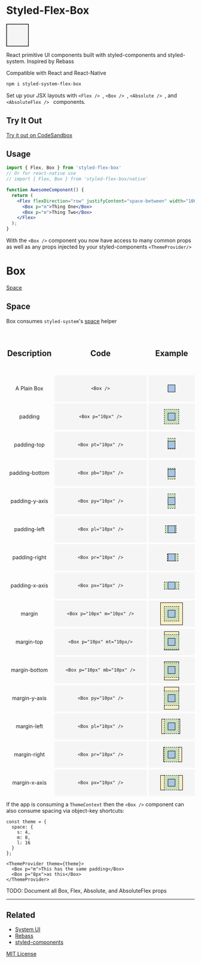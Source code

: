 # Styled-Flex-Box

<svg width="60px" height="60px">
  <rect width="60px" height="60px" style="fill:rgb(245,245,245);stroke-width:3;stroke:rgb(0,0,0)" />
</svg>

React primitive UI components built with styled-components and styled-system. Inspired by Rebass

Compatible with React and React-Native

```sh
npm i styled-system-flex-box
```

Set up your JSX layouts with `<Flex /> `, `<Box /> `, `<Absolute /> `, and `<AbsoluteFlex /> ` components.  

## Try It Out

[Try it out on CodeSandbox](https://codesandbox.io/s/styledsystemflexbox-example-6cisp)

## Usage

```jsx
import { Flex, Box } from 'styled-flex-box'
// Or for react-native use
// import { Flex, Box } from 'styled-flex-box/native'

function AwesomeComponent() {
  return (
    <Flex flexDirection="row" justifyContent="space-between" width="100%">
      <Box p="m">Thing One</Box>
      <Box p="m">Thing Two</Box>
    </Flex>
  );
}
```

With the `<Box />` component you now have access to many common props as well as any props injected by your styled-components `<ThemeProvider/>`

# Box

[Space](#space)

## Space
Box consumes `styled-system`'s [space](https://styled-system.com/#margin--padding) helper  

<style>
  .margin-example {
    position: absolute;
    z-index: 1;
    background: rgb(252, 238, 194);
    box-sizing: border-box;
    border: 1px solid black;
  }
</style>


<div style="display: grid; grid-template-columns: 1fr 2fr 1fr; grid-gap: 5px;">
  <h2 style="display: flex; align-items: center; justify-content: center; line-height: 70px;">Description</h2><h2 style="display: flex; align-items: center; justify-content: center; line-height: 70px;">Code</h2><h2 style="display: flex; align-items: center; justify-content: center; line-height: 70px;">Example</h2>


  <div style="display: flex; align-items: center; justify-content: center; line-height: 70px;">A Plain Box</div>
  <div style="display: flex; align-items: center; justify-content: center; height: 70px; background: #f5f5f5; position: relative;">

  ```<Box />```
  
  </div>
  <div style="display: flex; align-items: center; justify-content: center; height: 70px; background: #f5f5f5; position: relative;">
    <div style="position: relative; z-index: 3; background: rgb(168, 198,229); width: 20px; height: 20px; box-sizing: border-box; border: 1px solid black;"></div>
  </div>

  <div style="display: flex; align-items: center; justify-content: center; line-height: 70px;">padding</div>
  <div style="display: flex; align-items: center; justify-content: center; height: 70px; background: #f5f5f5; position: relative;">

  ```<Box p="10px" />```
  
  </div>
  <div style="display: flex; align-items: center; justify-content: center; height: 70px; background: #f5f5f5; position: relative;">
    <div style="position: relative; z-index: 3; background: rgb(168, 198,229); width: 20px; height: 20px; box-sizing: border-box; border: 1px solid black;"></div>
    <div style="position: absolute; z-index: 2; background: rgb(201 221 187); box-sizing: border-box; border: 1px dashed black; width: 40px; height: 40px;"></div>
  </div>

  <div style="display: flex; align-items: center; justify-content: center; line-height: 70px;">padding-top</div>
  <div style="display: flex; align-items: center; justify-content: center; height: 70px; background: #f5f5f5; position: relative;">

  ```<Box pt="10px" />```
  
  </div>
  <div style="display: flex; align-items: center; justify-content: center; height: 70px; background: #f5f5f5; position: relative;">
    <div style="position: relative; z-index: 3; background: rgb(168, 198,229); width: 20px; height: 20px; box-sizing: border-box; border: 1px solid black;"></div>
    <div style="position: absolute; z-index: 2; background: rgb(201 221 187); box-sizing: border-box; border: 1px dashed black; width: 20px; height: 30px; margin-top: -5px"></div>
  </div>

  <div style="display: flex; align-items: center; justify-content: center; line-height: 70px;">padding-bottom</div>
  <div style="display: flex; align-items: center; justify-content: center; height: 70px; background: #f5f5f5; position: relative;">

  ```<Box pb="10px" />```
  
  </div>
  <div style="display: flex; align-items: center; justify-content: center; height: 70px; background: #f5f5f5; position: relative;">
    <div style="position: relative; z-index: 3; background: rgb(168, 198,229); width: 20px; height: 20px; box-sizing: border-box; border: 1px solid black;"></div>
    <div style="position: absolute; z-index: 2; background: rgb(201 221 187); box-sizing: border-box; border: 1px dashed black; width: 20px; height: 30px; margin-top: 5px"></div>
  </div>

  <div style="display: flex; align-items: center; justify-content: center; line-height: 70px;">padding-y-axis</div>
  <div style="display: flex; align-items: center; justify-content: center; height: 70px; background: #f5f5f5; position: relative;">

  ```<Box py="10px" />```
  
  </div>
  <div style="display: flex; align-items: center; justify-content: center; height: 70px; background: #f5f5f5; position: relative;">
    <div style="position: relative; z-index: 3; background: rgb(168, 198,229); width: 20px; height: 20px; box-sizing: border-box; border: 1px solid black;"></div>
    <div style="position: absolute; z-index: 2; background: rgb(201 221 187); box-sizing: border-box; border: 1px dashed black; width: 20px; height: 40px;"></div>
  </div>

  <div style="display: flex; align-items: center; justify-content: center; line-height: 70px;">padding-left</div>
  <div style="display: flex; align-items: center; justify-content: center; height: 70px; background: #f5f5f5; position: relative;">

  ```<Box pl="10px" />```
  
  </div>
  <div style="display: flex; align-items: center; justify-content: center; height: 70px; background: #f5f5f5; position: relative;">
    <div style="position: relative; z-index: 3; background: rgb(168, 198,229); width: 20px; height: 20px; box-sizing: border-box; border: 1px solid black;"></div>
    <div style="position: absolute; z-index: 2; background: rgb(201 221 187); box-sizing: border-box; border: 1px dashed black; width: 30px; height: 20px; margin-left: -5px;"></div>
  </div>

  <div style="display: flex; align-items: center; justify-content: center; line-height: 70px;">padding-right</div>
  <div style="display: flex; align-items: center; justify-content: center; height: 70px; background: #f5f5f5; position: relative;">

  ```<Box pr="10px" />```
  
  </div>
  <div style="display: flex; align-items: center; justify-content: center; height: 70px; background: #f5f5f5; position: relative;">
    <div style="position: relative; z-index: 3; background: rgb(168, 198,229); width: 20px; height: 20px; box-sizing: border-box; border: 1px solid black;"></div>
    <div style="position: absolute; z-index: 2; background: rgb(201 221 187); box-sizing: border-box; border: 1px dashed black; width: 30px; height: 20px; margin-left: 5px;"></div>
  </div>

  <div style="display: flex; align-items: center; justify-content: center; line-height: 70px;">padding-x-axis</div>
  <div style="display: flex; align-items: center; justify-content: center; height: 70px; background: #f5f5f5; position: relative;">

  ```<Box px="10px" />```
  
  </div>
  <div style="display: flex; align-items: center; justify-content: center; height: 70px; background: #f5f5f5; position: relative;">
    <div style="position: relative; z-index: 3; background: rgb(168, 198,229); width: 20px; height: 20px; box-sizing: border-box; border: 1px solid black;"></div>
    <div style="position: absolute; z-index: 2; background: rgb(201 221 187); box-sizing: border-box; border: 1px dashed black; width: 40px; height: 20px;"></div>
  </div>

  <div style="display: flex; align-items: center; justify-content: center; line-height: 70px;">margin</div>
  <div style="display: flex; align-items: center; justify-content: center; height: 70px; background: #f5f5f5; position: relative;">

  ```<Box p="10px" m="10px" />```
  
  </div>
  <div style="display: flex; align-items: center; justify-content: center; height: 70px; background: #f5f5f5; position: relative;">
    <div style="position: relative; z-index: 3; background: rgb(168, 198,229); width: 20px; height: 20px; box-sizing: border-box; border: 1px solid black;"></div>
    <div style="position: absolute; z-index: 2; background: rgb(201 221 187); box-sizing: border-box; border: 1px dashed black; width: 40px; height: 40px;"></div>
    <div class="margin-example" style="width: 60px; height: 60px;"></div>
  </div>

  <div style="display: flex; align-items: center; justify-content: center; line-height: 70px;">margin-top</div>
  <div style="display: flex; align-items: center; justify-content: center; height: 70px; background: #f5f5f5; position: relative;">

  ```<Box p="10px" mt="10px/>```
  
  </div>
  <div style="display: flex; align-items: center; justify-content: center; height: 70px; background: #f5f5f5; position: relative;">
    <div style="position: relative; z-index: 3; background: rgb(168, 198,229); width: 20px; height: 20px; box-sizing: border-box; border: 1px solid black;"></div>
    <div style="position: absolute; z-index: 2; background: rgb(201 221 187); box-sizing: border-box; border: 1px dashed black; width: 40px; height: 40px;"></div>
    <div class="margin-example" style="width: 40px; height: 50px; margin-top: -5px"></div>
  </div>

  <div style="display: flex; align-items: center; justify-content: center; line-height: 70px;">margin-bottom</div>
  <div style="display: flex; align-items: center; justify-content: center; height: 70px; background: #f5f5f5; position: relative;">

  ```<Box p="10px" mb="10px" />```
  
  </div>
  <div style="display: flex; align-items: center; justify-content: center; height: 70px; background: #f5f5f5; position: relative;">
    <div style="position: relative; z-index: 3; background: rgb(168, 198,229); width: 20px; height: 20px; box-sizing: border-box; border: 1px solid black;"></div>
    <div style="position: absolute; z-index: 2; background: rgb(201 221 187); box-sizing: border-box; border: 1px dashed black; width: 40px; height: 40px;"></div>
    <div style="position: absolute; z-index: 1; background: rgb(252, 238, 194); box-sizing: border-box; border: 1px solid black; width: 40px; height: 50px; margin-top: 5px"></div>
  </div>

  <div style="display: flex; align-items: center; justify-content: center; line-height: 70px;">margin-y-axis</div>
  <div style="display: flex; align-items: center; justify-content: center; height: 70px; background: #f5f5f5; position: relative;">

  ```<Box py="10px" />```
  
  </div>
  <div style="display: flex; align-items: center; justify-content: center; height: 70px; background: #f5f5f5; position: relative;">
    <div style="position: relative; z-index: 3; background: rgb(168, 198,229); width: 20px; height: 20px; box-sizing: border-box; border: 1px solid black;"></div>
    <div style="position: absolute; z-index: 2; background: rgb(201 221 187); box-sizing: border-box; border: 1px dashed black; width: 40px; height: 40px;"></div>
    <div class="margin-example" style="width: 40px; height: 60px;"></div>
  </div>

  <div style="display: flex; align-items: center; justify-content: center; line-height: 70px;">margin-left</div>
  <div style="display: flex; align-items: center; justify-content: center; height: 70px; background: #f5f5f5; position: relative;">

  ```<Box pl="10px" />```
  
  </div>
  <div style="display: flex; align-items: center; justify-content: center; height: 70px; background: #f5f5f5; position: relative;">
    <div style="position: relative; z-index: 3; background: rgb(168, 198,229); width: 20px; height: 20px; box-sizing: border-box; border: 1px solid black;"></div>
    <div style="position: absolute; z-index: 2; background: rgb(201 221 187); box-sizing: border-box; border: 1px dashed black; width: 40px; height: 40px;"></div>
    <div class="margin-example" style="width: 50px; height: 40px; margin-left: -5px;"></div>
  </div>

  <div style="display: flex; align-items: center; justify-content: center; line-height: 70px;">margin-right</div>
  <div style="display: flex; align-items: center; justify-content: center; height: 70px; background: #f5f5f5; position: relative;">

  ```<Box pr="10px" />```
  
  </div>
  <div style="display: flex; align-items: center; justify-content: center; height: 70px; background: #f5f5f5; position: relative;">
    <div style="position: relative; z-index: 3; background: rgb(168, 198,229); width: 20px; height: 20px; box-sizing: border-box; border: 1px solid black;"></div>
    <div style="position: absolute; z-index: 2; background: rgb(201 221 187); box-sizing: border-box; border: 1px dashed black; width: 40px; height: 40px;"></div>
    <div class="margin-example" style="width: 50px; height: 40px; margin-left: 5px;"></div>
  </div>

  <div style="display: flex; align-items: center; justify-content: center; line-height: 70px;">margin-x-axis</div>
  <div style="display: flex; align-items: center; justify-content: center; height: 70px; background: #f5f5f5; position: relative;">

  ```<Box px="10px" />```
  
  </div>
  <div style="display: flex; align-items: center; justify-content: center; height: 70px; background: #f5f5f5; position: relative;">
    <div style="position: relative; z-index: 3; background: rgb(168, 198,229); width: 20px; height: 20px; box-sizing: border-box; border: 1px solid black;"></div>
    <div style="position: absolute; z-index: 2; background: rgb(201 221 187); box-sizing: border-box; border: 1px dashed black; width: 40px; height: 40px;"></div>
    <div class="margin-example" style="width: 60px; height: 40px;"></div>
  </div>
</div>

If the app is consuming a `ThemeContext` then the `<Box />` component can also consume spacing via object-key shortcuts:
```
const theme = {
  space: {
    s: 4,
    m: 8,
    l: 16
  }
};

<ThemeProvider theme={theme}>
  <Box p="m">This has the same padding</Box>
  <Box p="8px">as this</Box>
</ThemeProvider>

```
TODO: Document all Box, Flex, Absolute, and AbsoluteFlex props

---

## Related

- [System UI](https://system-ui.com)
- [Rebass](https://rebassjs.org/)
- [styled-components](https://www.styled-components.com/)

[MIT License](LICENSE.md)

